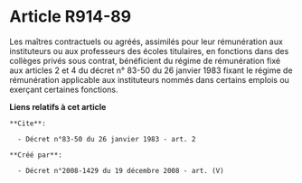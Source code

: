 # Article R914-89

Les maîtres contractuels ou agréés, assimilés pour leur rémunération aux  instituteurs ou aux professeurs des écoles
titulaires, en fonctions dans des  collèges privés sous contrat, bénéficient du régime de rémunération fixé aux articles 2 et
4 du décret n° 83-50  du 26 janvier 1983 fixant  le régime de rémunération applicable aux instituteurs nommés dans certains
emplois ou exerçant certaines fonctions.

**Liens relatifs à cet article**

	**Cite**:

	  - Décret n°83-50 du 26 janvier 1983 - art. 2

	**Créé par**:

	  - Décret n°2008-1429 du 19 décembre 2008 - art. (V)

